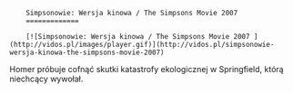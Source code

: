 
        Simpsonowie: Wersja kinowa / The Simpsons Movie 2007 
        =============
        
        [![Simpsonowie: Wersja kinowa / The Simpsons Movie 2007 ](http://vidos.pl/images/player.gif)](http://vidos.pl/simpsonowie-wersja-kinowa-the-simpsons-movie-2007)
        
        
 Homer próbuje cofnąć skutki katastrofy ekologicznej w Springfield, którą niechcący wywołał.
    